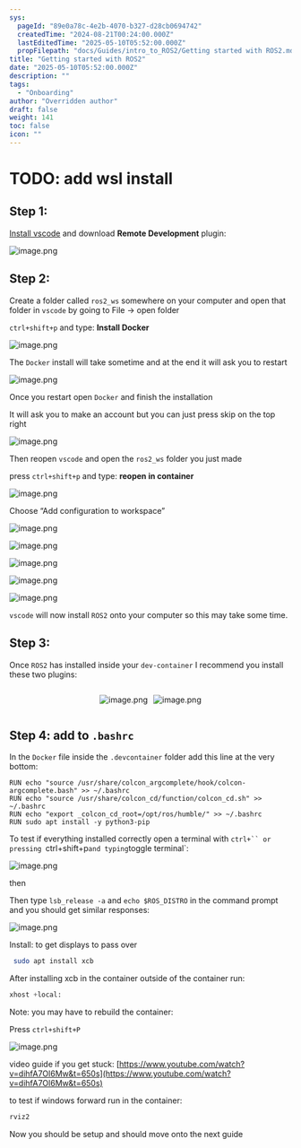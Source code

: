 ```yaml
---
sys:
  pageId: "89e0a78c-4e2b-4070-b327-d28cb0694742"
  createdTime: "2024-08-21T00:24:00.000Z"
  lastEditedTime: "2025-05-10T05:52:00.000Z"
  propFilepath: "docs/Guides/intro_to_ROS2/Getting started with ROS2.md"
title: "Getting started with ROS2"
date: "2025-05-10T05:52:00.000Z"
description: ""
tags:
  - "Onboarding"
author: "Overridden author"
draft: false
weight: 141
toc: false
icon: ""
---
```


# TODO: add wsl install

## Step 1:

[Install vscode](https://code.visualstudio.com/download) and download **Remote Development** plugin:

![image.png](https://prod-files-secure.s3.us-west-2.amazonaws.com/d518164a-d88e-44d1-a4ee-3adb3bd8bce0/efb52993-1881-4a40-b95e-6f020334f022/image.png?X-Amz-Algorithm=AWS4-HMAC-SHA256&X-Amz-Content-Sha256=UNSIGNED-PAYLOAD&X-Amz-Credential=ASIAZI2LB466UZXVL6IG%2F20250623%2Fus-west-2%2Fs3%2Faws4_request&X-Amz-Date=20250623T042415Z&X-Amz-Expires=3600&X-Amz-Security-Token=IQoJb3JpZ2luX2VjEBAaCXVzLXdlc3QtMiJHMEUCIEhODozE%2F3%2BBkH3yWo7sdkTB0kId0BFqF7LE4B7IcrkKAiEAvZ0gL1%2B7pgb8uSqkV%2BhWGuruHVSqTLw8BSMQXxExhaQqiAQI%2Bf%2F%2F%2F%2F%2F%2F%2F%2F%2F%2FARAAGgw2Mzc0MjMxODM4MDUiDKelOsY1%2BD13aogPUyrcAyW57Mb1d8PQkPRJ%2FEboYyVdnCN7eCGPi1Ba7lBzlKr75sF2rsWR6FA2q5SmHqMgSspItjXuTrLJfornx4%2BHxoTcUXEuQrKTWYPFbgZOQtRuuYd34Uf2g2CcaaPaRIWyVzKnG6epuvui0EBHpzd0mXieSqbUFXEM%2F%2F8IYz1uuBz0VMRNXsyHaESbo35vxWufNtK8M06q63qsCiZRCeIUoTgLQVRJGillBZcRSiMdWAwkbSivzLC2AoIXRFnAl6mJ4Iyb9oGsFGBxr01UtXjE2odLwqpbnOVs5ooQ63QgI5busIgEQfa9PwZOsFfDnp5HZ7CDwmNL35jaAtA9UFWUs%2F9Fi3JCAuzz%2BlZ0%2FcPwBjazz01C3P8FL3zIP1WQ8aGmYc2PV%2Bp9KFIJZVAUOaYypYDhtwaEQLonG3OHj62aVjcPVAEmPTsomAofJ763yELEjMrZwDQEe6aLewJJJPoosDXSCUpvUB8apVeVKWxwLmGybES8cEnHu0JxtTcBszcz%2FlZL0caP4XlDkSvftSZ604prV7UKq1AnhC5hfWzELLWshvMiUem6xAXpdUdYwvYwspqPLWrBAG%2Fe2K4O5%2BqmLdzv76WuTjKZeR7%2F0e%2B7tPhDxmRRtPXjNaWMxh3lMMyn4sIGOqUBxRip4yclntZJelZfisrpORIuZKkDpxRcqMPwFK6G7RviNM2VFPI2cCinj6UyfpXmGMY3x717GaEZJthuRRjUrpTVaSd9YySQs4oYyDNxG9qAnN4cnTDLs2Wi9pL0twkgxQFhBxAdXTpFxbsqz4TBuucOW8sCrBCC3KwelbyMUYA7P0DUv8R7VKqdLpXgz%2Bi3CMT1Jx5YwX0KE310PJFJT85IHtUo&X-Amz-Signature=1f20f699332e1c3be1c18559c53527b732b55becd50b107df16045afc02e1d70&X-Amz-SignedHeaders=host&x-amz-checksum-mode=ENABLED&x-id=GetObject)

## Step 2:

Create a folder called `ros2_ws` somewhere on your computer and open that folder in `vscode` by going to File → open folder 

`ctrl+shift+p` and type: **Install Docker**

![image.png](https://prod-files-secure.s3.us-west-2.amazonaws.com/d518164a-d88e-44d1-a4ee-3adb3bd8bce0/2269dc0e-1cd5-47ff-bceb-c04ad9b2eab0/image.png?X-Amz-Algorithm=AWS4-HMAC-SHA256&X-Amz-Content-Sha256=UNSIGNED-PAYLOAD&X-Amz-Credential=ASIAZI2LB466UZXVL6IG%2F20250623%2Fus-west-2%2Fs3%2Faws4_request&X-Amz-Date=20250623T042415Z&X-Amz-Expires=3600&X-Amz-Security-Token=IQoJb3JpZ2luX2VjEBAaCXVzLXdlc3QtMiJHMEUCIEhODozE%2F3%2BBkH3yWo7sdkTB0kId0BFqF7LE4B7IcrkKAiEAvZ0gL1%2B7pgb8uSqkV%2BhWGuruHVSqTLw8BSMQXxExhaQqiAQI%2Bf%2F%2F%2F%2F%2F%2F%2F%2F%2F%2FARAAGgw2Mzc0MjMxODM4MDUiDKelOsY1%2BD13aogPUyrcAyW57Mb1d8PQkPRJ%2FEboYyVdnCN7eCGPi1Ba7lBzlKr75sF2rsWR6FA2q5SmHqMgSspItjXuTrLJfornx4%2BHxoTcUXEuQrKTWYPFbgZOQtRuuYd34Uf2g2CcaaPaRIWyVzKnG6epuvui0EBHpzd0mXieSqbUFXEM%2F%2F8IYz1uuBz0VMRNXsyHaESbo35vxWufNtK8M06q63qsCiZRCeIUoTgLQVRJGillBZcRSiMdWAwkbSivzLC2AoIXRFnAl6mJ4Iyb9oGsFGBxr01UtXjE2odLwqpbnOVs5ooQ63QgI5busIgEQfa9PwZOsFfDnp5HZ7CDwmNL35jaAtA9UFWUs%2F9Fi3JCAuzz%2BlZ0%2FcPwBjazz01C3P8FL3zIP1WQ8aGmYc2PV%2Bp9KFIJZVAUOaYypYDhtwaEQLonG3OHj62aVjcPVAEmPTsomAofJ763yELEjMrZwDQEe6aLewJJJPoosDXSCUpvUB8apVeVKWxwLmGybES8cEnHu0JxtTcBszcz%2FlZL0caP4XlDkSvftSZ604prV7UKq1AnhC5hfWzELLWshvMiUem6xAXpdUdYwvYwspqPLWrBAG%2Fe2K4O5%2BqmLdzv76WuTjKZeR7%2F0e%2B7tPhDxmRRtPXjNaWMxh3lMMyn4sIGOqUBxRip4yclntZJelZfisrpORIuZKkDpxRcqMPwFK6G7RviNM2VFPI2cCinj6UyfpXmGMY3x717GaEZJthuRRjUrpTVaSd9YySQs4oYyDNxG9qAnN4cnTDLs2Wi9pL0twkgxQFhBxAdXTpFxbsqz4TBuucOW8sCrBCC3KwelbyMUYA7P0DUv8R7VKqdLpXgz%2Bi3CMT1Jx5YwX0KE310PJFJT85IHtUo&X-Amz-Signature=c531df14d3553381303d06e7e3cb4241f19e935a8e2e0081dd819dc04278a17c&X-Amz-SignedHeaders=host&x-amz-checksum-mode=ENABLED&x-id=GetObject)

The `Docker` install will take sometime and at the end it will ask you to restart

![image.png](https://prod-files-secure.s3.us-west-2.amazonaws.com/d518164a-d88e-44d1-a4ee-3adb3bd8bce0/ed233f78-be33-4b1f-b89c-9c346c0e961e/image.png?X-Amz-Algorithm=AWS4-HMAC-SHA256&X-Amz-Content-Sha256=UNSIGNED-PAYLOAD&X-Amz-Credential=ASIAZI2LB466UZXVL6IG%2F20250623%2Fus-west-2%2Fs3%2Faws4_request&X-Amz-Date=20250623T042415Z&X-Amz-Expires=3600&X-Amz-Security-Token=IQoJb3JpZ2luX2VjEBAaCXVzLXdlc3QtMiJHMEUCIEhODozE%2F3%2BBkH3yWo7sdkTB0kId0BFqF7LE4B7IcrkKAiEAvZ0gL1%2B7pgb8uSqkV%2BhWGuruHVSqTLw8BSMQXxExhaQqiAQI%2Bf%2F%2F%2F%2F%2F%2F%2F%2F%2F%2FARAAGgw2Mzc0MjMxODM4MDUiDKelOsY1%2BD13aogPUyrcAyW57Mb1d8PQkPRJ%2FEboYyVdnCN7eCGPi1Ba7lBzlKr75sF2rsWR6FA2q5SmHqMgSspItjXuTrLJfornx4%2BHxoTcUXEuQrKTWYPFbgZOQtRuuYd34Uf2g2CcaaPaRIWyVzKnG6epuvui0EBHpzd0mXieSqbUFXEM%2F%2F8IYz1uuBz0VMRNXsyHaESbo35vxWufNtK8M06q63qsCiZRCeIUoTgLQVRJGillBZcRSiMdWAwkbSivzLC2AoIXRFnAl6mJ4Iyb9oGsFGBxr01UtXjE2odLwqpbnOVs5ooQ63QgI5busIgEQfa9PwZOsFfDnp5HZ7CDwmNL35jaAtA9UFWUs%2F9Fi3JCAuzz%2BlZ0%2FcPwBjazz01C3P8FL3zIP1WQ8aGmYc2PV%2Bp9KFIJZVAUOaYypYDhtwaEQLonG3OHj62aVjcPVAEmPTsomAofJ763yELEjMrZwDQEe6aLewJJJPoosDXSCUpvUB8apVeVKWxwLmGybES8cEnHu0JxtTcBszcz%2FlZL0caP4XlDkSvftSZ604prV7UKq1AnhC5hfWzELLWshvMiUem6xAXpdUdYwvYwspqPLWrBAG%2Fe2K4O5%2BqmLdzv76WuTjKZeR7%2F0e%2B7tPhDxmRRtPXjNaWMxh3lMMyn4sIGOqUBxRip4yclntZJelZfisrpORIuZKkDpxRcqMPwFK6G7RviNM2VFPI2cCinj6UyfpXmGMY3x717GaEZJthuRRjUrpTVaSd9YySQs4oYyDNxG9qAnN4cnTDLs2Wi9pL0twkgxQFhBxAdXTpFxbsqz4TBuucOW8sCrBCC3KwelbyMUYA7P0DUv8R7VKqdLpXgz%2Bi3CMT1Jx5YwX0KE310PJFJT85IHtUo&X-Amz-Signature=3f211a7eba81fd4aa7fb1dbf05bc00ec3a7c646b42beb0ad12882e450e27166e&X-Amz-SignedHeaders=host&x-amz-checksum-mode=ENABLED&x-id=GetObject)

Once you restart open `Docker` and finish the installation

It will ask you to make an account but you can just press skip on the top right

![image.png](https://prod-files-secure.s3.us-west-2.amazonaws.com/d518164a-d88e-44d1-a4ee-3adb3bd8bce0/21010ad9-1659-4fd9-9f59-9932a09b2a3d/image.png?X-Amz-Algorithm=AWS4-HMAC-SHA256&X-Amz-Content-Sha256=UNSIGNED-PAYLOAD&X-Amz-Credential=ASIAZI2LB466UZXVL6IG%2F20250623%2Fus-west-2%2Fs3%2Faws4_request&X-Amz-Date=20250623T042415Z&X-Amz-Expires=3600&X-Amz-Security-Token=IQoJb3JpZ2luX2VjEBAaCXVzLXdlc3QtMiJHMEUCIEhODozE%2F3%2BBkH3yWo7sdkTB0kId0BFqF7LE4B7IcrkKAiEAvZ0gL1%2B7pgb8uSqkV%2BhWGuruHVSqTLw8BSMQXxExhaQqiAQI%2Bf%2F%2F%2F%2F%2F%2F%2F%2F%2F%2FARAAGgw2Mzc0MjMxODM4MDUiDKelOsY1%2BD13aogPUyrcAyW57Mb1d8PQkPRJ%2FEboYyVdnCN7eCGPi1Ba7lBzlKr75sF2rsWR6FA2q5SmHqMgSspItjXuTrLJfornx4%2BHxoTcUXEuQrKTWYPFbgZOQtRuuYd34Uf2g2CcaaPaRIWyVzKnG6epuvui0EBHpzd0mXieSqbUFXEM%2F%2F8IYz1uuBz0VMRNXsyHaESbo35vxWufNtK8M06q63qsCiZRCeIUoTgLQVRJGillBZcRSiMdWAwkbSivzLC2AoIXRFnAl6mJ4Iyb9oGsFGBxr01UtXjE2odLwqpbnOVs5ooQ63QgI5busIgEQfa9PwZOsFfDnp5HZ7CDwmNL35jaAtA9UFWUs%2F9Fi3JCAuzz%2BlZ0%2FcPwBjazz01C3P8FL3zIP1WQ8aGmYc2PV%2Bp9KFIJZVAUOaYypYDhtwaEQLonG3OHj62aVjcPVAEmPTsomAofJ763yELEjMrZwDQEe6aLewJJJPoosDXSCUpvUB8apVeVKWxwLmGybES8cEnHu0JxtTcBszcz%2FlZL0caP4XlDkSvftSZ604prV7UKq1AnhC5hfWzELLWshvMiUem6xAXpdUdYwvYwspqPLWrBAG%2Fe2K4O5%2BqmLdzv76WuTjKZeR7%2F0e%2B7tPhDxmRRtPXjNaWMxh3lMMyn4sIGOqUBxRip4yclntZJelZfisrpORIuZKkDpxRcqMPwFK6G7RviNM2VFPI2cCinj6UyfpXmGMY3x717GaEZJthuRRjUrpTVaSd9YySQs4oYyDNxG9qAnN4cnTDLs2Wi9pL0twkgxQFhBxAdXTpFxbsqz4TBuucOW8sCrBCC3KwelbyMUYA7P0DUv8R7VKqdLpXgz%2Bi3CMT1Jx5YwX0KE310PJFJT85IHtUo&X-Amz-Signature=60842a21062f296541e49f14bcc93f5d4deef1b9f3ba5a7c151fcc384a912df9&X-Amz-SignedHeaders=host&x-amz-checksum-mode=ENABLED&x-id=GetObject)

Then reopen `vscode` and open the `ros2_ws` folder you just made

press `ctrl+shift+p` and type: **reopen in container**

![image.png](https://prod-files-secure.s3.us-west-2.amazonaws.com/d518164a-d88e-44d1-a4ee-3adb3bd8bce0/4e93b8c2-41ad-488c-8095-c74205196118/image.png?X-Amz-Algorithm=AWS4-HMAC-SHA256&X-Amz-Content-Sha256=UNSIGNED-PAYLOAD&X-Amz-Credential=ASIAZI2LB466UZXVL6IG%2F20250623%2Fus-west-2%2Fs3%2Faws4_request&X-Amz-Date=20250623T042415Z&X-Amz-Expires=3600&X-Amz-Security-Token=IQoJb3JpZ2luX2VjEBAaCXVzLXdlc3QtMiJHMEUCIEhODozE%2F3%2BBkH3yWo7sdkTB0kId0BFqF7LE4B7IcrkKAiEAvZ0gL1%2B7pgb8uSqkV%2BhWGuruHVSqTLw8BSMQXxExhaQqiAQI%2Bf%2F%2F%2F%2F%2F%2F%2F%2F%2F%2FARAAGgw2Mzc0MjMxODM4MDUiDKelOsY1%2BD13aogPUyrcAyW57Mb1d8PQkPRJ%2FEboYyVdnCN7eCGPi1Ba7lBzlKr75sF2rsWR6FA2q5SmHqMgSspItjXuTrLJfornx4%2BHxoTcUXEuQrKTWYPFbgZOQtRuuYd34Uf2g2CcaaPaRIWyVzKnG6epuvui0EBHpzd0mXieSqbUFXEM%2F%2F8IYz1uuBz0VMRNXsyHaESbo35vxWufNtK8M06q63qsCiZRCeIUoTgLQVRJGillBZcRSiMdWAwkbSivzLC2AoIXRFnAl6mJ4Iyb9oGsFGBxr01UtXjE2odLwqpbnOVs5ooQ63QgI5busIgEQfa9PwZOsFfDnp5HZ7CDwmNL35jaAtA9UFWUs%2F9Fi3JCAuzz%2BlZ0%2FcPwBjazz01C3P8FL3zIP1WQ8aGmYc2PV%2Bp9KFIJZVAUOaYypYDhtwaEQLonG3OHj62aVjcPVAEmPTsomAofJ763yELEjMrZwDQEe6aLewJJJPoosDXSCUpvUB8apVeVKWxwLmGybES8cEnHu0JxtTcBszcz%2FlZL0caP4XlDkSvftSZ604prV7UKq1AnhC5hfWzELLWshvMiUem6xAXpdUdYwvYwspqPLWrBAG%2Fe2K4O5%2BqmLdzv76WuTjKZeR7%2F0e%2B7tPhDxmRRtPXjNaWMxh3lMMyn4sIGOqUBxRip4yclntZJelZfisrpORIuZKkDpxRcqMPwFK6G7RviNM2VFPI2cCinj6UyfpXmGMY3x717GaEZJthuRRjUrpTVaSd9YySQs4oYyDNxG9qAnN4cnTDLs2Wi9pL0twkgxQFhBxAdXTpFxbsqz4TBuucOW8sCrBCC3KwelbyMUYA7P0DUv8R7VKqdLpXgz%2Bi3CMT1Jx5YwX0KE310PJFJT85IHtUo&X-Amz-Signature=e3c5005ad271b15414adfb45aafc27fee4ea3f70ca87d7da7d168fcac4e365b6&X-Amz-SignedHeaders=host&x-amz-checksum-mode=ENABLED&x-id=GetObject)

Choose “Add configuration to workspace”

![image.png](https://prod-files-secure.s3.us-west-2.amazonaws.com/d518164a-d88e-44d1-a4ee-3adb3bd8bce0/9560b282-5060-4989-ba37-97e7b2c22476/image.png?X-Amz-Algorithm=AWS4-HMAC-SHA256&X-Amz-Content-Sha256=UNSIGNED-PAYLOAD&X-Amz-Credential=ASIAZI2LB466UZXVL6IG%2F20250623%2Fus-west-2%2Fs3%2Faws4_request&X-Amz-Date=20250623T042415Z&X-Amz-Expires=3600&X-Amz-Security-Token=IQoJb3JpZ2luX2VjEBAaCXVzLXdlc3QtMiJHMEUCIEhODozE%2F3%2BBkH3yWo7sdkTB0kId0BFqF7LE4B7IcrkKAiEAvZ0gL1%2B7pgb8uSqkV%2BhWGuruHVSqTLw8BSMQXxExhaQqiAQI%2Bf%2F%2F%2F%2F%2F%2F%2F%2F%2F%2FARAAGgw2Mzc0MjMxODM4MDUiDKelOsY1%2BD13aogPUyrcAyW57Mb1d8PQkPRJ%2FEboYyVdnCN7eCGPi1Ba7lBzlKr75sF2rsWR6FA2q5SmHqMgSspItjXuTrLJfornx4%2BHxoTcUXEuQrKTWYPFbgZOQtRuuYd34Uf2g2CcaaPaRIWyVzKnG6epuvui0EBHpzd0mXieSqbUFXEM%2F%2F8IYz1uuBz0VMRNXsyHaESbo35vxWufNtK8M06q63qsCiZRCeIUoTgLQVRJGillBZcRSiMdWAwkbSivzLC2AoIXRFnAl6mJ4Iyb9oGsFGBxr01UtXjE2odLwqpbnOVs5ooQ63QgI5busIgEQfa9PwZOsFfDnp5HZ7CDwmNL35jaAtA9UFWUs%2F9Fi3JCAuzz%2BlZ0%2FcPwBjazz01C3P8FL3zIP1WQ8aGmYc2PV%2Bp9KFIJZVAUOaYypYDhtwaEQLonG3OHj62aVjcPVAEmPTsomAofJ763yELEjMrZwDQEe6aLewJJJPoosDXSCUpvUB8apVeVKWxwLmGybES8cEnHu0JxtTcBszcz%2FlZL0caP4XlDkSvftSZ604prV7UKq1AnhC5hfWzELLWshvMiUem6xAXpdUdYwvYwspqPLWrBAG%2Fe2K4O5%2BqmLdzv76WuTjKZeR7%2F0e%2B7tPhDxmRRtPXjNaWMxh3lMMyn4sIGOqUBxRip4yclntZJelZfisrpORIuZKkDpxRcqMPwFK6G7RviNM2VFPI2cCinj6UyfpXmGMY3x717GaEZJthuRRjUrpTVaSd9YySQs4oYyDNxG9qAnN4cnTDLs2Wi9pL0twkgxQFhBxAdXTpFxbsqz4TBuucOW8sCrBCC3KwelbyMUYA7P0DUv8R7VKqdLpXgz%2Bi3CMT1Jx5YwX0KE310PJFJT85IHtUo&X-Amz-Signature=2f939dccf9031338f3cc5b09b1845187ffce27198452b2373abb4d63431a5c6e&X-Amz-SignedHeaders=host&x-amz-checksum-mode=ENABLED&x-id=GetObject)

![image.png](https://prod-files-secure.s3.us-west-2.amazonaws.com/d518164a-d88e-44d1-a4ee-3adb3bd8bce0/2ee63f81-886b-48e8-a553-dc6e5eac99e4/image.png?X-Amz-Algorithm=AWS4-HMAC-SHA256&X-Amz-Content-Sha256=UNSIGNED-PAYLOAD&X-Amz-Credential=ASIAZI2LB466UZXVL6IG%2F20250623%2Fus-west-2%2Fs3%2Faws4_request&X-Amz-Date=20250623T042415Z&X-Amz-Expires=3600&X-Amz-Security-Token=IQoJb3JpZ2luX2VjEBAaCXVzLXdlc3QtMiJHMEUCIEhODozE%2F3%2BBkH3yWo7sdkTB0kId0BFqF7LE4B7IcrkKAiEAvZ0gL1%2B7pgb8uSqkV%2BhWGuruHVSqTLw8BSMQXxExhaQqiAQI%2Bf%2F%2F%2F%2F%2F%2F%2F%2F%2F%2FARAAGgw2Mzc0MjMxODM4MDUiDKelOsY1%2BD13aogPUyrcAyW57Mb1d8PQkPRJ%2FEboYyVdnCN7eCGPi1Ba7lBzlKr75sF2rsWR6FA2q5SmHqMgSspItjXuTrLJfornx4%2BHxoTcUXEuQrKTWYPFbgZOQtRuuYd34Uf2g2CcaaPaRIWyVzKnG6epuvui0EBHpzd0mXieSqbUFXEM%2F%2F8IYz1uuBz0VMRNXsyHaESbo35vxWufNtK8M06q63qsCiZRCeIUoTgLQVRJGillBZcRSiMdWAwkbSivzLC2AoIXRFnAl6mJ4Iyb9oGsFGBxr01UtXjE2odLwqpbnOVs5ooQ63QgI5busIgEQfa9PwZOsFfDnp5HZ7CDwmNL35jaAtA9UFWUs%2F9Fi3JCAuzz%2BlZ0%2FcPwBjazz01C3P8FL3zIP1WQ8aGmYc2PV%2Bp9KFIJZVAUOaYypYDhtwaEQLonG3OHj62aVjcPVAEmPTsomAofJ763yELEjMrZwDQEe6aLewJJJPoosDXSCUpvUB8apVeVKWxwLmGybES8cEnHu0JxtTcBszcz%2FlZL0caP4XlDkSvftSZ604prV7UKq1AnhC5hfWzELLWshvMiUem6xAXpdUdYwvYwspqPLWrBAG%2Fe2K4O5%2BqmLdzv76WuTjKZeR7%2F0e%2B7tPhDxmRRtPXjNaWMxh3lMMyn4sIGOqUBxRip4yclntZJelZfisrpORIuZKkDpxRcqMPwFK6G7RviNM2VFPI2cCinj6UyfpXmGMY3x717GaEZJthuRRjUrpTVaSd9YySQs4oYyDNxG9qAnN4cnTDLs2Wi9pL0twkgxQFhBxAdXTpFxbsqz4TBuucOW8sCrBCC3KwelbyMUYA7P0DUv8R7VKqdLpXgz%2Bi3CMT1Jx5YwX0KE310PJFJT85IHtUo&X-Amz-Signature=3b86cb0f2e0f899278a52e188eb932eb999c086dfe32983e44166b3af4eae2ef&X-Amz-SignedHeaders=host&x-amz-checksum-mode=ENABLED&x-id=GetObject)

![image.png](https://prod-files-secure.s3.us-west-2.amazonaws.com/d518164a-d88e-44d1-a4ee-3adb3bd8bce0/ae1580b2-b048-407e-aed9-b584224a7a04/image.png?X-Amz-Algorithm=AWS4-HMAC-SHA256&X-Amz-Content-Sha256=UNSIGNED-PAYLOAD&X-Amz-Credential=ASIAZI2LB466UZXVL6IG%2F20250623%2Fus-west-2%2Fs3%2Faws4_request&X-Amz-Date=20250623T042415Z&X-Amz-Expires=3600&X-Amz-Security-Token=IQoJb3JpZ2luX2VjEBAaCXVzLXdlc3QtMiJHMEUCIEhODozE%2F3%2BBkH3yWo7sdkTB0kId0BFqF7LE4B7IcrkKAiEAvZ0gL1%2B7pgb8uSqkV%2BhWGuruHVSqTLw8BSMQXxExhaQqiAQI%2Bf%2F%2F%2F%2F%2F%2F%2F%2F%2F%2FARAAGgw2Mzc0MjMxODM4MDUiDKelOsY1%2BD13aogPUyrcAyW57Mb1d8PQkPRJ%2FEboYyVdnCN7eCGPi1Ba7lBzlKr75sF2rsWR6FA2q5SmHqMgSspItjXuTrLJfornx4%2BHxoTcUXEuQrKTWYPFbgZOQtRuuYd34Uf2g2CcaaPaRIWyVzKnG6epuvui0EBHpzd0mXieSqbUFXEM%2F%2F8IYz1uuBz0VMRNXsyHaESbo35vxWufNtK8M06q63qsCiZRCeIUoTgLQVRJGillBZcRSiMdWAwkbSivzLC2AoIXRFnAl6mJ4Iyb9oGsFGBxr01UtXjE2odLwqpbnOVs5ooQ63QgI5busIgEQfa9PwZOsFfDnp5HZ7CDwmNL35jaAtA9UFWUs%2F9Fi3JCAuzz%2BlZ0%2FcPwBjazz01C3P8FL3zIP1WQ8aGmYc2PV%2Bp9KFIJZVAUOaYypYDhtwaEQLonG3OHj62aVjcPVAEmPTsomAofJ763yELEjMrZwDQEe6aLewJJJPoosDXSCUpvUB8apVeVKWxwLmGybES8cEnHu0JxtTcBszcz%2FlZL0caP4XlDkSvftSZ604prV7UKq1AnhC5hfWzELLWshvMiUem6xAXpdUdYwvYwspqPLWrBAG%2Fe2K4O5%2BqmLdzv76WuTjKZeR7%2F0e%2B7tPhDxmRRtPXjNaWMxh3lMMyn4sIGOqUBxRip4yclntZJelZfisrpORIuZKkDpxRcqMPwFK6G7RviNM2VFPI2cCinj6UyfpXmGMY3x717GaEZJthuRRjUrpTVaSd9YySQs4oYyDNxG9qAnN4cnTDLs2Wi9pL0twkgxQFhBxAdXTpFxbsqz4TBuucOW8sCrBCC3KwelbyMUYA7P0DUv8R7VKqdLpXgz%2Bi3CMT1Jx5YwX0KE310PJFJT85IHtUo&X-Amz-Signature=1df6531bc048ea75497ed2339c82c4f2f2285e096134bb18e6a734caf09d8fc3&X-Amz-SignedHeaders=host&x-amz-checksum-mode=ENABLED&x-id=GetObject)

![image.png](https://prod-files-secure.s3.us-west-2.amazonaws.com/d518164a-d88e-44d1-a4ee-3adb3bd8bce0/53255b28-f75e-430f-b9e3-c0ac8577e42b/image.png?X-Amz-Algorithm=AWS4-HMAC-SHA256&X-Amz-Content-Sha256=UNSIGNED-PAYLOAD&X-Amz-Credential=ASIAZI2LB466UZXVL6IG%2F20250623%2Fus-west-2%2Fs3%2Faws4_request&X-Amz-Date=20250623T042415Z&X-Amz-Expires=3600&X-Amz-Security-Token=IQoJb3JpZ2luX2VjEBAaCXVzLXdlc3QtMiJHMEUCIEhODozE%2F3%2BBkH3yWo7sdkTB0kId0BFqF7LE4B7IcrkKAiEAvZ0gL1%2B7pgb8uSqkV%2BhWGuruHVSqTLw8BSMQXxExhaQqiAQI%2Bf%2F%2F%2F%2F%2F%2F%2F%2F%2F%2FARAAGgw2Mzc0MjMxODM4MDUiDKelOsY1%2BD13aogPUyrcAyW57Mb1d8PQkPRJ%2FEboYyVdnCN7eCGPi1Ba7lBzlKr75sF2rsWR6FA2q5SmHqMgSspItjXuTrLJfornx4%2BHxoTcUXEuQrKTWYPFbgZOQtRuuYd34Uf2g2CcaaPaRIWyVzKnG6epuvui0EBHpzd0mXieSqbUFXEM%2F%2F8IYz1uuBz0VMRNXsyHaESbo35vxWufNtK8M06q63qsCiZRCeIUoTgLQVRJGillBZcRSiMdWAwkbSivzLC2AoIXRFnAl6mJ4Iyb9oGsFGBxr01UtXjE2odLwqpbnOVs5ooQ63QgI5busIgEQfa9PwZOsFfDnp5HZ7CDwmNL35jaAtA9UFWUs%2F9Fi3JCAuzz%2BlZ0%2FcPwBjazz01C3P8FL3zIP1WQ8aGmYc2PV%2Bp9KFIJZVAUOaYypYDhtwaEQLonG3OHj62aVjcPVAEmPTsomAofJ763yELEjMrZwDQEe6aLewJJJPoosDXSCUpvUB8apVeVKWxwLmGybES8cEnHu0JxtTcBszcz%2FlZL0caP4XlDkSvftSZ604prV7UKq1AnhC5hfWzELLWshvMiUem6xAXpdUdYwvYwspqPLWrBAG%2Fe2K4O5%2BqmLdzv76WuTjKZeR7%2F0e%2B7tPhDxmRRtPXjNaWMxh3lMMyn4sIGOqUBxRip4yclntZJelZfisrpORIuZKkDpxRcqMPwFK6G7RviNM2VFPI2cCinj6UyfpXmGMY3x717GaEZJthuRRjUrpTVaSd9YySQs4oYyDNxG9qAnN4cnTDLs2Wi9pL0twkgxQFhBxAdXTpFxbsqz4TBuucOW8sCrBCC3KwelbyMUYA7P0DUv8R7VKqdLpXgz%2Bi3CMT1Jx5YwX0KE310PJFJT85IHtUo&X-Amz-Signature=6e38c7ea210ccb8e57451d709f3341baba1ffa1f17c797d7fc75173c57fbe891&X-Amz-SignedHeaders=host&x-amz-checksum-mode=ENABLED&x-id=GetObject)

![image.png](https://prod-files-secure.s3.us-west-2.amazonaws.com/d518164a-d88e-44d1-a4ee-3adb3bd8bce0/7c562767-5af9-4ffb-97d1-327bcdf4ee00/image.png?X-Amz-Algorithm=AWS4-HMAC-SHA256&X-Amz-Content-Sha256=UNSIGNED-PAYLOAD&X-Amz-Credential=ASIAZI2LB466UZXVL6IG%2F20250623%2Fus-west-2%2Fs3%2Faws4_request&X-Amz-Date=20250623T042415Z&X-Amz-Expires=3600&X-Amz-Security-Token=IQoJb3JpZ2luX2VjEBAaCXVzLXdlc3QtMiJHMEUCIEhODozE%2F3%2BBkH3yWo7sdkTB0kId0BFqF7LE4B7IcrkKAiEAvZ0gL1%2B7pgb8uSqkV%2BhWGuruHVSqTLw8BSMQXxExhaQqiAQI%2Bf%2F%2F%2F%2F%2F%2F%2F%2F%2F%2FARAAGgw2Mzc0MjMxODM4MDUiDKelOsY1%2BD13aogPUyrcAyW57Mb1d8PQkPRJ%2FEboYyVdnCN7eCGPi1Ba7lBzlKr75sF2rsWR6FA2q5SmHqMgSspItjXuTrLJfornx4%2BHxoTcUXEuQrKTWYPFbgZOQtRuuYd34Uf2g2CcaaPaRIWyVzKnG6epuvui0EBHpzd0mXieSqbUFXEM%2F%2F8IYz1uuBz0VMRNXsyHaESbo35vxWufNtK8M06q63qsCiZRCeIUoTgLQVRJGillBZcRSiMdWAwkbSivzLC2AoIXRFnAl6mJ4Iyb9oGsFGBxr01UtXjE2odLwqpbnOVs5ooQ63QgI5busIgEQfa9PwZOsFfDnp5HZ7CDwmNL35jaAtA9UFWUs%2F9Fi3JCAuzz%2BlZ0%2FcPwBjazz01C3P8FL3zIP1WQ8aGmYc2PV%2Bp9KFIJZVAUOaYypYDhtwaEQLonG3OHj62aVjcPVAEmPTsomAofJ763yELEjMrZwDQEe6aLewJJJPoosDXSCUpvUB8apVeVKWxwLmGybES8cEnHu0JxtTcBszcz%2FlZL0caP4XlDkSvftSZ604prV7UKq1AnhC5hfWzELLWshvMiUem6xAXpdUdYwvYwspqPLWrBAG%2Fe2K4O5%2BqmLdzv76WuTjKZeR7%2F0e%2B7tPhDxmRRtPXjNaWMxh3lMMyn4sIGOqUBxRip4yclntZJelZfisrpORIuZKkDpxRcqMPwFK6G7RviNM2VFPI2cCinj6UyfpXmGMY3x717GaEZJthuRRjUrpTVaSd9YySQs4oYyDNxG9qAnN4cnTDLs2Wi9pL0twkgxQFhBxAdXTpFxbsqz4TBuucOW8sCrBCC3KwelbyMUYA7P0DUv8R7VKqdLpXgz%2Bi3CMT1Jx5YwX0KE310PJFJT85IHtUo&X-Amz-Signature=5785874e8deff2e781f862825e59f2af74afd49996f7abc03c0528179be80bed&X-Amz-SignedHeaders=host&x-amz-checksum-mode=ENABLED&x-id=GetObject)

`vscode` will now install `ROS2` onto your computer so this may take some time.

## Step 3:

Once `ROS2` has installed inside your `dev-container` I recommend you install these two plugins:

<div style="display: flex;flex-direction: row; column-gap:10px; max-width: 630px;justify-content: center;">
<div>

![image.png](https://prod-files-secure.s3.us-west-2.amazonaws.com/d518164a-d88e-44d1-a4ee-3adb3bd8bce0/3fc3d550-5a54-4ba1-ba6b-faa01cdb7369/image.png?X-Amz-Algorithm=AWS4-HMAC-SHA256&X-Amz-Content-Sha256=UNSIGNED-PAYLOAD&X-Amz-Credential=ASIAZI2LB4663J4UOZJS%2F20250623%2Fus-west-2%2Fs3%2Faws4_request&X-Amz-Date=20250623T042422Z&X-Amz-Expires=3600&X-Amz-Security-Token=IQoJb3JpZ2luX2VjEBMaCXVzLXdlc3QtMiJHMEUCIQCn7194LCz3Nre3W1IaZKH022jJyNNiCtrcnWwfPvdExQIgeJpyL27BsaI0QFdNAzTYiw1Mnw2GcTiqK7UUcrDqCr0qiAQI%2FP%2F%2F%2F%2F%2F%2F%2F%2F%2F%2FARAAGgw2Mzc0MjMxODM4MDUiDBZGegI8RFSn9HHk3yrcA0lhIie83RJG01WNLT7HIzaE1ChkW7LQ4xYmGAZDgcXA%2FezkhIxaz95gbvoEXD1Qd4ISefcSPSCzsmwA4ZUNNIAhV5cDQHkAr3DqDX%2BGu%2BxCKoLUhfGmAKJVviOYOwS%2BWUTX1w2OpG6jbfnCH7tikLQX3R%2BP8TbK9RgY3QETKKocPwNCQhfH2XQIBMZScpB6I8MVYDMnU9CIVFTQD6WHOzxQ6POfsSaXPCO9E4C%2BAya9adQLEoCSfMv0MpbMqcLFBxbTGVIOAXBLEFIhVBWTE0o6Lh%2FIyOsS5v8Jj7VbauXSP297P4K25uC4RZKSo1wWIz0ip1NMTH7zx8lvAiXUvAMIgRw1DAmP1pw6iqZ%2BWK%2BmvK%2BkvXisFYuYpiGtESEcudbmQBf6F8jyPLu2HWSu%2FkU8JNPGWL%2BWU2GtZxQudi7gyRYGeKCbbLfMotx0AikMTzWU4ewK%2BZLFBEMMW8OfHQBS1bcSrKWwoyOyvJemDj3WAijw5JyQjWc%2B10pyjMeysVULmxRQmPakGaO8TRT4p7ze2K8xuxXMLRlazTPnbkXGSWJvB50A5vvLd6jgjX4tFEcZ9RV3O9PDgthu1g7TOArI3qKO50ayjiMz0Au7dX4KVPqyKIBe6w4SmyZbMNn%2F4sIGOqUB%2BPf7VEvpmqJ5ZvNF%2FCiUOyuB%2Fq3oWe0qFXfjEN3A7fd97UfRkP5b%2BSmJ0j9K4Mw7O5VVfCCQ61qxFfpm41R1M2UT8%2BjTswAlDwm39p5Rp%2BvvdFZb11FLl7n7u011aNax3OeqRXPtGoe6tyu%2B4WdT0IPRtWJ%2B8ujQEuXe8a4%2BrxAMkw4vNaByFdppTjrQKWbKNk6wrgMXAWpzwGPU3WTw3AfUJNI0&X-Amz-Signature=d761edb2186938658033bd175c77c677a76e0512aeaff990100ccc384c4c9143&X-Amz-SignedHeaders=host&x-amz-checksum-mode=ENABLED&x-id=GetObject)

</div>
<div>

![image.png](https://prod-files-secure.s3.us-west-2.amazonaws.com/d518164a-d88e-44d1-a4ee-3adb3bd8bce0/d994cc66-13c2-4093-a5a3-f84cf4601a82/image.png?X-Amz-Algorithm=AWS4-HMAC-SHA256&X-Amz-Content-Sha256=UNSIGNED-PAYLOAD&X-Amz-Credential=ASIAZI2LB466RQ7O3XAE%2F20250623%2Fus-west-2%2Fs3%2Faws4_request&X-Amz-Date=20250623T042423Z&X-Amz-Expires=3600&X-Amz-Security-Token=IQoJb3JpZ2luX2VjEBAaCXVzLXdlc3QtMiJHMEUCICgZHH5cHXTMSR%2BLRN4BwUIhoYHN9r9VRT411%2BBq1gWSAiEA7mNt2lawJpOAnH0Ulw06%2BwxD%2F6rkXjw7BBuErWpd0XoqiAQI%2Bf%2F%2F%2F%2F%2F%2F%2F%2F%2F%2FARAAGgw2Mzc0MjMxODM4MDUiDJMI35FshEsYK2tJUircA5GEFnMTo%2BtapWVSE36n0383NqJjuPlHFbCYmLRMzVBlD%2FesVOjASzA%2Fopp2DnRiFGlnlzgMjHk9xl90Up3LmXHMGzhoQHnxaQMyGghfjBfRJbosxPVQdn61oluJcdiKsB%2BL5IdNSXjYuka%2BdIAiaua%2BXNYRxtn%2FoPdBF1rxIjfS2gL0tKonfcC7jaquC51Nj8RUXBIp%2FYzq0DltTt65%2B9Zg2z7ao90K1OOhXBWPKMCQ2a4SEHhCUvqRu2O12HRmsrYH8YNotuqioHRCBXfZbzQNTV42PaZ34wHxFMT8WvJAsiHRsA2lBHg7Vb4qkk5Yqu6xWICKy%2F3XIi6ZFjjKZ4SmrTTzhn7ev4M6Ns%2FW99ZGHXqn2OCRlUbjMb4dPe12Kna4MQ2BApquXwl%2Bt8pv89B3nXR1BpAvCF9QQXumL%2BfRiuU%2B86e7bq2iWc7Q1F9jqr1gBXq3COcEaCkf2JxeixMzW%2BcFlTZe%2FKLLQ1sGV3T2wMTikgL%2FHgL0uDYHH64Jjx4jMjkJHGLJmTQuQ%2BpKUmJkzyhtBN%2FZXcEZNypTXuvlbSPGMm4NF4g%2FUWOa7dzKDo9c6JjSBFax%2BaaHBfqOCwRA5jFoBwwShDVQLu2OKPrjWHHTqTKcAsV8Ldi%2BMIOo4sIGOqUBin4Hle2AZug%2Fqt5p95GJLABTyQHkRrE1qnk7Z4aSChuldJV7bSvX2p3PTt8mtOxTDax4o7ghR2frWU%2B%2BzOys%2B7TDWyLwuPJhoWk05TKiqAFSdDaxpFghbU9l9Xdz4R%2FBqWCTwPSIv1o%2BPgj98rEJZ46Pr6NYZ9qBPgLPD8a6%2BCAEQSL40PMoUguwh9gXx5m63WFAk62pBFDVBpEvK86Sq8c0bS9j&X-Amz-Signature=98fb91ab752732b50267a107b4108d9930f0e1f3403e0746cb0a8d085681c060&X-Amz-SignedHeaders=host&x-amz-checksum-mode=ENABLED&x-id=GetObject)

</div>
</div>

## Step 4: add to `.bashrc`

In the `Docker` file inside the `.devcontainer` folder add this line at the very bottom: 

```docker
RUN echo "source /usr/share/colcon_argcomplete/hook/colcon-argcomplete.bash" >> ~/.bashrc
RUN echo "source /usr/share/colcon_cd/function/colcon_cd.sh" >> ~/.bashrc
RUN echo "export _colcon_cd_root=/opt/ros/humble/" >> ~/.bashrc
RUN sudo apt install -y python3-pip 
```

To test if everything installed correctly open a terminal with `ctrl+`` or pressing `ctrl+shift+p` and typing `toggle terminal`:

![image.png](https://prod-files-secure.s3.us-west-2.amazonaws.com/d518164a-d88e-44d1-a4ee-3adb3bd8bce0/6a4943d8-b04e-4c02-9a58-775f3384d1a5/image.png?X-Amz-Algorithm=AWS4-HMAC-SHA256&X-Amz-Content-Sha256=UNSIGNED-PAYLOAD&X-Amz-Credential=ASIAZI2LB466UZXVL6IG%2F20250623%2Fus-west-2%2Fs3%2Faws4_request&X-Amz-Date=20250623T042415Z&X-Amz-Expires=3600&X-Amz-Security-Token=IQoJb3JpZ2luX2VjEBAaCXVzLXdlc3QtMiJHMEUCIEhODozE%2F3%2BBkH3yWo7sdkTB0kId0BFqF7LE4B7IcrkKAiEAvZ0gL1%2B7pgb8uSqkV%2BhWGuruHVSqTLw8BSMQXxExhaQqiAQI%2Bf%2F%2F%2F%2F%2F%2F%2F%2F%2F%2FARAAGgw2Mzc0MjMxODM4MDUiDKelOsY1%2BD13aogPUyrcAyW57Mb1d8PQkPRJ%2FEboYyVdnCN7eCGPi1Ba7lBzlKr75sF2rsWR6FA2q5SmHqMgSspItjXuTrLJfornx4%2BHxoTcUXEuQrKTWYPFbgZOQtRuuYd34Uf2g2CcaaPaRIWyVzKnG6epuvui0EBHpzd0mXieSqbUFXEM%2F%2F8IYz1uuBz0VMRNXsyHaESbo35vxWufNtK8M06q63qsCiZRCeIUoTgLQVRJGillBZcRSiMdWAwkbSivzLC2AoIXRFnAl6mJ4Iyb9oGsFGBxr01UtXjE2odLwqpbnOVs5ooQ63QgI5busIgEQfa9PwZOsFfDnp5HZ7CDwmNL35jaAtA9UFWUs%2F9Fi3JCAuzz%2BlZ0%2FcPwBjazz01C3P8FL3zIP1WQ8aGmYc2PV%2Bp9KFIJZVAUOaYypYDhtwaEQLonG3OHj62aVjcPVAEmPTsomAofJ763yELEjMrZwDQEe6aLewJJJPoosDXSCUpvUB8apVeVKWxwLmGybES8cEnHu0JxtTcBszcz%2FlZL0caP4XlDkSvftSZ604prV7UKq1AnhC5hfWzELLWshvMiUem6xAXpdUdYwvYwspqPLWrBAG%2Fe2K4O5%2BqmLdzv76WuTjKZeR7%2F0e%2B7tPhDxmRRtPXjNaWMxh3lMMyn4sIGOqUBxRip4yclntZJelZfisrpORIuZKkDpxRcqMPwFK6G7RviNM2VFPI2cCinj6UyfpXmGMY3x717GaEZJthuRRjUrpTVaSd9YySQs4oYyDNxG9qAnN4cnTDLs2Wi9pL0twkgxQFhBxAdXTpFxbsqz4TBuucOW8sCrBCC3KwelbyMUYA7P0DUv8R7VKqdLpXgz%2Bi3CMT1Jx5YwX0KE310PJFJT85IHtUo&X-Amz-Signature=9de7a44a385e7060b998cac88127e83816c2d89354bcc8af98104fca809d1ba0&X-Amz-SignedHeaders=host&x-amz-checksum-mode=ENABLED&x-id=GetObject)

then 

Then type `lsb_release -a` and `echo $ROS_DISTRO` in the command prompt and you should get similar responses:

![image.png](https://prod-files-secure.s3.us-west-2.amazonaws.com/d518164a-d88e-44d1-a4ee-3adb3bd8bce0/3e635dec-a805-4e85-8b9e-d000e5b71a4e/image.png?X-Amz-Algorithm=AWS4-HMAC-SHA256&X-Amz-Content-Sha256=UNSIGNED-PAYLOAD&X-Amz-Credential=ASIAZI2LB466UZXVL6IG%2F20250623%2Fus-west-2%2Fs3%2Faws4_request&X-Amz-Date=20250623T042415Z&X-Amz-Expires=3600&X-Amz-Security-Token=IQoJb3JpZ2luX2VjEBAaCXVzLXdlc3QtMiJHMEUCIEhODozE%2F3%2BBkH3yWo7sdkTB0kId0BFqF7LE4B7IcrkKAiEAvZ0gL1%2B7pgb8uSqkV%2BhWGuruHVSqTLw8BSMQXxExhaQqiAQI%2Bf%2F%2F%2F%2F%2F%2F%2F%2F%2F%2FARAAGgw2Mzc0MjMxODM4MDUiDKelOsY1%2BD13aogPUyrcAyW57Mb1d8PQkPRJ%2FEboYyVdnCN7eCGPi1Ba7lBzlKr75sF2rsWR6FA2q5SmHqMgSspItjXuTrLJfornx4%2BHxoTcUXEuQrKTWYPFbgZOQtRuuYd34Uf2g2CcaaPaRIWyVzKnG6epuvui0EBHpzd0mXieSqbUFXEM%2F%2F8IYz1uuBz0VMRNXsyHaESbo35vxWufNtK8M06q63qsCiZRCeIUoTgLQVRJGillBZcRSiMdWAwkbSivzLC2AoIXRFnAl6mJ4Iyb9oGsFGBxr01UtXjE2odLwqpbnOVs5ooQ63QgI5busIgEQfa9PwZOsFfDnp5HZ7CDwmNL35jaAtA9UFWUs%2F9Fi3JCAuzz%2BlZ0%2FcPwBjazz01C3P8FL3zIP1WQ8aGmYc2PV%2Bp9KFIJZVAUOaYypYDhtwaEQLonG3OHj62aVjcPVAEmPTsomAofJ763yELEjMrZwDQEe6aLewJJJPoosDXSCUpvUB8apVeVKWxwLmGybES8cEnHu0JxtTcBszcz%2FlZL0caP4XlDkSvftSZ604prV7UKq1AnhC5hfWzELLWshvMiUem6xAXpdUdYwvYwspqPLWrBAG%2Fe2K4O5%2BqmLdzv76WuTjKZeR7%2F0e%2B7tPhDxmRRtPXjNaWMxh3lMMyn4sIGOqUBxRip4yclntZJelZfisrpORIuZKkDpxRcqMPwFK6G7RviNM2VFPI2cCinj6UyfpXmGMY3x717GaEZJthuRRjUrpTVaSd9YySQs4oYyDNxG9qAnN4cnTDLs2Wi9pL0twkgxQFhBxAdXTpFxbsqz4TBuucOW8sCrBCC3KwelbyMUYA7P0DUv8R7VKqdLpXgz%2Bi3CMT1Jx5YwX0KE310PJFJT85IHtUo&X-Amz-Signature=876a1c58b4594fabf8ea60722a1f75c0572c3b3e4d3af87787ede8e78c8e2447&X-Amz-SignedHeaders=host&x-amz-checksum-mode=ENABLED&x-id=GetObject)

Install:  to get displays to pass over

```bash
 sudo apt install xcb
```

After installing xcb in the container outside of the container run:

```python
xhost +local:
```

Note: you may have to rebuild the container:

Press `ctrl+shift+P`

![image.png](https://prod-files-secure.s3.us-west-2.amazonaws.com/d518164a-d88e-44d1-a4ee-3adb3bd8bce0/6c2be660-2618-4c38-9c26-53554f7a0b7b/image.png?X-Amz-Algorithm=AWS4-HMAC-SHA256&X-Amz-Content-Sha256=UNSIGNED-PAYLOAD&X-Amz-Credential=ASIAZI2LB466UZXVL6IG%2F20250623%2Fus-west-2%2Fs3%2Faws4_request&X-Amz-Date=20250623T042415Z&X-Amz-Expires=3600&X-Amz-Security-Token=IQoJb3JpZ2luX2VjEBAaCXVzLXdlc3QtMiJHMEUCIEhODozE%2F3%2BBkH3yWo7sdkTB0kId0BFqF7LE4B7IcrkKAiEAvZ0gL1%2B7pgb8uSqkV%2BhWGuruHVSqTLw8BSMQXxExhaQqiAQI%2Bf%2F%2F%2F%2F%2F%2F%2F%2F%2F%2FARAAGgw2Mzc0MjMxODM4MDUiDKelOsY1%2BD13aogPUyrcAyW57Mb1d8PQkPRJ%2FEboYyVdnCN7eCGPi1Ba7lBzlKr75sF2rsWR6FA2q5SmHqMgSspItjXuTrLJfornx4%2BHxoTcUXEuQrKTWYPFbgZOQtRuuYd34Uf2g2CcaaPaRIWyVzKnG6epuvui0EBHpzd0mXieSqbUFXEM%2F%2F8IYz1uuBz0VMRNXsyHaESbo35vxWufNtK8M06q63qsCiZRCeIUoTgLQVRJGillBZcRSiMdWAwkbSivzLC2AoIXRFnAl6mJ4Iyb9oGsFGBxr01UtXjE2odLwqpbnOVs5ooQ63QgI5busIgEQfa9PwZOsFfDnp5HZ7CDwmNL35jaAtA9UFWUs%2F9Fi3JCAuzz%2BlZ0%2FcPwBjazz01C3P8FL3zIP1WQ8aGmYc2PV%2Bp9KFIJZVAUOaYypYDhtwaEQLonG3OHj62aVjcPVAEmPTsomAofJ763yELEjMrZwDQEe6aLewJJJPoosDXSCUpvUB8apVeVKWxwLmGybES8cEnHu0JxtTcBszcz%2FlZL0caP4XlDkSvftSZ604prV7UKq1AnhC5hfWzELLWshvMiUem6xAXpdUdYwvYwspqPLWrBAG%2Fe2K4O5%2BqmLdzv76WuTjKZeR7%2F0e%2B7tPhDxmRRtPXjNaWMxh3lMMyn4sIGOqUBxRip4yclntZJelZfisrpORIuZKkDpxRcqMPwFK6G7RviNM2VFPI2cCinj6UyfpXmGMY3x717GaEZJthuRRjUrpTVaSd9YySQs4oYyDNxG9qAnN4cnTDLs2Wi9pL0twkgxQFhBxAdXTpFxbsqz4TBuucOW8sCrBCC3KwelbyMUYA7P0DUv8R7VKqdLpXgz%2Bi3CMT1Jx5YwX0KE310PJFJT85IHtUo&X-Amz-Signature=9effcf0455aba48983ed065b286117164a15a83b5dcc34b2acf284174a352a8a&X-Amz-SignedHeaders=host&x-amz-checksum-mode=ENABLED&x-id=GetObject)

video guide if you get stuck: [https://www.youtube.com/watch?v=dihfA7Ol6Mw&t=650s](https://www.youtube.com/watch?v=dihfA7Ol6Mw&t=650s)

to test if windows forward run in the container:

```bash
rviz2
```

Now you should be setup and should move onto the next guide 

